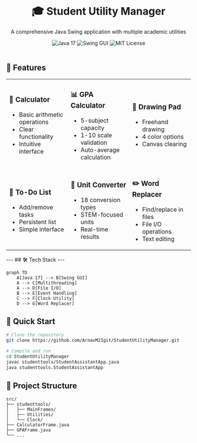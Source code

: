 <div align="center">
  <h1>🎓 Student Utility Manager</h1>
  <p>A comprehensive Java Swing application with multiple academic utilities</p>
  
  <div>
    <img src="https://img.shields.io/badge/Java-17-blue?logo=java" alt="Java 17">
    <img src="https://img.shields.io/badge/GUI-Swing-orange?logo=swing" alt="Swing GUI">
    <img src="https://img.shields.io/badge/License-MIT-green" alt="MIT License">
  </div>
</div>

<br>


## 🌟 Features



<table>
  <tr>
    <td width="33%">
      <h3>🧮 Calculator</h3>
      <ul>
        <li>Basic arithmetic operations</li>
        <li>Clear functionality</li>
        <li>Intuitive interface</li>
      </ul>
    </td>
    <td width="33%">
      <h3>📊 GPA Calculator</h3>
      <ul>
        <li>5-subject capacity</li>
        <li>1-10 scale validation</li>
        <li>Auto-average calculation</li>
      </ul>
    </td>
    <td width="33%">
      <h3>🎨 Drawing Pad</h3>
      <ul>
        <li>Freehand drawing</li>
        <li>4 color options</li>
        <li>Canvas clearing</li>
      </ul>
    </td>
  </tr>
  <tr>
    <td>
      <h3>📝 To-Do List</h3>
      <ul>
        <li>Add/remove tasks</li>
        <li>Persistent list</li>
        <li>Simple interface</li>
      </ul>
    </td>
    <td>
      <h3>🔄 Unit Converter</h3>
      <ul>
        <li>18 conversion types</li>
        <li>STEM-focused units</li>
        <li>Real-time results</li>
      </ul>
    </td>
    <td>
      <h3>✏️ Word Replacer</h3>
      <ul>
        <li>Find/replace in files</li>
        <li>File I/O operations</li>
        <li>Text editing</li>
      </ul>
    </td>
  </tr>
</table>
---
## 🛠️ Tech Stack
---

```mermaid
graph TD
    A[Java 17] --> B[Swing GUI]
    A --> C[Multithreading]
    A --> D[File I/O]
    B --> E[Event Handling]
    C --> F[Clock Utility]
    D --> G[Word Replacer]
```

## 🚀 Quick Start

```bash
# Clone the repository
git clone https://github.com/ArnavM21git/StudentUtilityManager.git

# Compile and run
cd StudentUtilityManager
javac studenttools/StudentAssistantApp.java
java studenttools.StudentAssistantApp
```


## 📂 Project Structure

```
src/
├── studenttools/
│   ├── MainFrames/
│   ├── Utilities/
│   └── Clock/
├── CalculatorFrame.java
├── GPAFrame.java
└── ...
```
